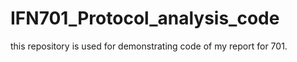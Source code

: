 # IFN701_Protocol_analysis_code
this repository is used for demonstrating code of my report for 701.
